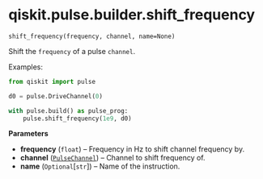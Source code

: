 # qiskit.pulse.builder.shift\_frequency

`shift_frequency(frequency, channel, name=None)`

Shift the `frequency` of a pulse `channel`.

Examples:

```python
from qiskit import pulse

d0 = pulse.DriveChannel(0)

with pulse.build() as pulse_prog:
    pulse.shift_frequency(1e9, d0)
```

**Parameters**

*   **frequency** (`float`) – Frequency in Hz to shift channel frequency by.
*   **channel** ([`PulseChannel`](qiskit.pulse.channels#qiskit.pulse.channels.PulseChannel "qiskit.pulse.channels.PulseChannel")) – Channel to shift frequency of.
*   **name** (`Optional`\[`str`]) – Name of the instruction.
